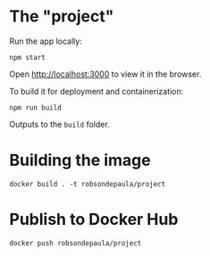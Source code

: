 # The "project"
Run the app locally:
```
npm start
```
Open [http://localhost:3000](http://localhost:3000) to view it in the browser.

To build it for deployment and containerization:
```
npm run build
```
Outputs to the `build` folder.
# Building the image
```
docker build . -t robsondepaula/project
```
# Publish to Docker Hub
```
docker push robsondepaula/project
```